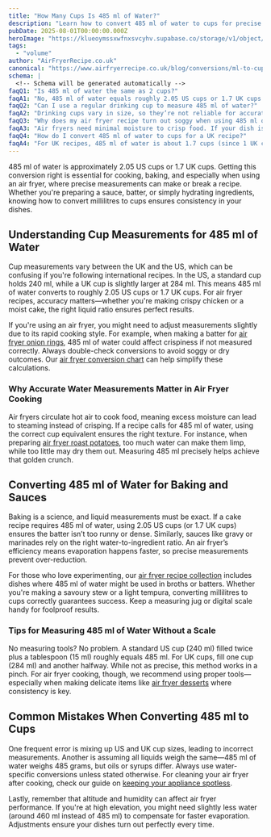```yaml
---
title: "How Many Cups Is 485 ml of Water?"
description: "Learn how to convert 485 ml of water to cups for precise cooking and baking. Get accurate measurements for UK and US cups in seconds."
pubDate: 2025-08-01T00:00:00.000Z
heroImage: "https://klueoymssxwfnxsvcyhv.supabase.co/storage/v1/object/public/Shmucket/how-many-cups-is-485-ml-of-water.webp"
tags:
  - "volume"
author: "AirFryerRecipe.co.uk"
canonical: "https://www.airfryerrecipe.co.uk/blog/conversions/ml-to-cups/how-many-cups-is-485-ml-of-water"
schema: |
  <!-- Schema will be generated automatically -->
faqQ1: "Is 485 ml of water the same as 2 cups?"
faqA1: "No, 485 ml of water equals roughly 2.05 US cups or 1.7 UK cups. The difference might seem small, but in baking or air fryer cooking, precise measurements matter. Always check whether your recipe uses US or UK cup measurements to avoid errors."
faqQ2: "Can I use a regular drinking cup to measure 485 ml of water?"
faqA2: "Drinking cups vary in size, so they’re not reliable for accurate measurements. A standard US measuring cup holds 240 ml, and a UK one holds 284 ml. For 485 ml of water, use proper measuring tools or a kitchen scale for best results, especially in air fryer recipes."
faqQ3: "Why does my air fryer recipe turn out soggy when using 485 ml of water?"
faqA3: "Air fryers need minimal moisture to crisp food. If your dish is soggy, you might be using too much water. Try reducing the liquid slightly or patting ingredients dry before cooking. Also, ensure you’ve converted 485 ml to cups correctly for your region."
faqQ4: "How do I convert 485 ml of water to cups for a UK recipe?"
faqA4: "For UK recipes, 485 ml of water is about 1.7 cups (since 1 UK cup = 284 ml). If the recipe calls for exact measurements, use a jug marked in millilitres or a digital scale. For air fryer cooking, precision helps avoid under- or overcooking."
---
```

<p>485 ml of water is approximately 2.05 US cups or 1.7 UK cups. Getting this conversion right is essential for cooking, baking, and especially when using an air fryer, where precise measurements can make or break a recipe. Whether you're preparing a sauce, batter, or simply hydrating ingredients, knowing how to convert millilitres to cups ensures consistency in your dishes.</p>  

<h2>Understanding Cup Measurements for 485 ml of Water</h2>  
<p>Cup measurements vary between the UK and the US, which can be confusing if you're following international recipes. In the US, a standard cup holds 240 ml, while a UK cup is slightly larger at 284 ml. This means 485 ml of water converts to roughly 2.05 US cups or 1.7 UK cups. For air fryer recipes, accuracy matters—whether you're making crispy chicken or a moist cake, the right liquid ratio ensures perfect results.</p>  

<p>If you're using an air fryer, you might need to adjust measurements slightly due to its rapid cooking style. For example, when making a batter for <a href=https://www.airfryerrecipe.co.uk/recipes>air fryer onion rings</a>, 485 ml of water could affect crispiness if not measured correctly. Always double-check conversions to avoid soggy or dry outcomes. Our <a href=https://www.airfryerrecipe.co.uk/air-fryer-conversion-chart>air fryer conversion chart</a> can help simplify these calculations.</p>  

<h3>Why Accurate Water Measurements Matter in Air Fryer Cooking</h3>  
<p>Air fryers circulate hot air to cook food, meaning excess moisture can lead to steaming instead of crisping. If a recipe calls for 485 ml of water, using the correct cup equivalent ensures the right texture. For instance, when preparing <a href=https://www.airfryerrecipe.co.uk/recipe-category/potatoes>air fryer roast potatoes</a>, too much water can make them limp, while too little may dry them out. Measuring 485 ml precisely helps achieve that golden crunch.</p>  

<h2>Converting 485 ml of Water for Baking and Sauces</h2>  
<p>Baking is a science, and liquid measurements must be exact. If a cake recipe requires 485 ml of water, using 2.05 US cups (or 1.7 UK cups) ensures the batter isn’t too runny or dense. Similarly, sauces like gravy or marinades rely on the right water-to-ingredient ratio. An air fryer’s efficiency means evaporation happens faster, so precise measurements prevent over-reduction.</p>  

<p>For those who love experimenting, our <a href=https://www.airfryerrecipe.co.uk/recipes>air fryer recipe collection</a> includes dishes where 485 ml of water might be used in broths or batters. Whether you're making a savoury stew or a light tempura, converting millilitres to cups correctly guarantees success. Keep a measuring jug or digital scale handy for foolproof results.</p>  

<h3>Tips for Measuring 485 ml of Water Without a Scale</h3>  
<p>No measuring tools? No problem. A standard US cup (240 ml) filled twice plus a tablespoon (15 ml) roughly equals 485 ml. For UK cups, fill one cup (284 ml) and another halfway. While not as precise, this method works in a pinch. For air fryer cooking, though, we recommend using proper tools—especially when making delicate items like <a href=https://www.airfryerrecipe.co.uk/recipe-category/dessert>air fryer desserts</a> where consistency is key.</p>  

<h2>Common Mistakes When Converting 485 ml to Cups</h2>  
<p>One frequent error is mixing up US and UK cup sizes, leading to incorrect measurements. Another is assuming all liquids weigh the same—485 ml of water weighs 485 grams, but oils or syrups differ. Always use water-specific conversions unless stated otherwise. For cleaning your air fryer after cooking, check our guide on <a href=https://www.airfryerrecipe.co.uk/air-fryer-cleaner>keeping your appliance spotless</a>.</p>  

<p>Lastly, remember that altitude and humidity can affect air fryer performance. If you're at high elevation, you might need slightly less water (around 460 ml instead of 485 ml) to compensate for faster evaporation. Adjustments ensure your dishes turn out perfectly every time.</p>
